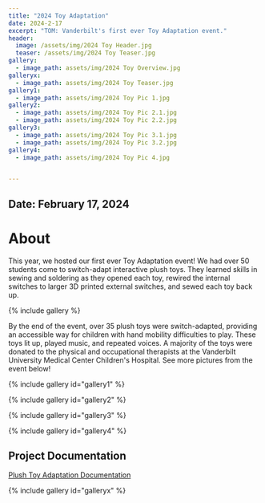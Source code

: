 ```yaml
---
title: "2024 Toy Adaptation"
date: 2024-2-17
excerpt: "TOM: Vanderbilt's first ever Toy Adaptation event."
header:
  image: /assets/img/2024 Toy Header.jpg
  teaser: /assets/img/2024 Toy Teaser.jpg
gallery:
  - image_path: assets/img/2024 Toy Overview.jpg
galleryx:
  - image_path: assets/img/2024 Toy Teaser.jpg
gallery1:
  - image_path: assets/img/2024 Toy Pic 1.jpg
gallery2:
  - image_path: assets/img/2024 Toy Pic 2.1.jpg
  - image_path: assets/img/2024 Toy Pic 2.2.jpg
gallery3:
  - image_path: assets/img/2024 Toy Pic 3.1.jpg
  - image_path: assets/img/2024 Toy Pic 3.2.jpg
gallery4:
  - image_path: assets/img/2024 Toy Pic 4.jpg


---
```


## Date: February 17, 2024<br>

# About

This year, we hosted our first ever Toy Adaptation event! We had over 50 students come to switch-adapt interactive plush toys. They learned skills in sewing and soldering as they opened each toy, rewired the internal switches to larger 3D printed external switches, and sewed each toy back up. 

{% include gallery %}

By the end of the event, over 35 plush toys were switch-adapted, providing an accessible way for children with hand mobility difficulties to play. These toys lit up, played music, and repeated voices. A majority of the toys were donated to the physical and occupational therapists at the Vanderbilt University Medical Center Children's Hospital. See more pictures from the event below!

{% include gallery id="gallery1" %}

{% include gallery id="gallery2" %}

{% include gallery id="gallery3" %}

{% include gallery id="gallery4" %}

## Project Documentation

[Plush Toy Adaptation Documentation](https://tomglobal.org/project?id=65c53714f89bc4648f7d7c38)

{% include gallery id="galleryx" %}

